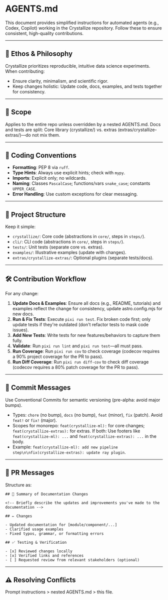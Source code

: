 # AGENTS.md

This document provides simplified instructions for automated agents (e.g., Codex, Copilot) working in the Crystallize repository. Follow these to ensure consistent, high-quality contributions.

---

## 📖 Ethos & Philosophy

Crystallize prioritizes reproducible, intuitive data science experiments. When contributing:

- Ensure clarity, minimalism, and scientific rigor.
- Keep changes holistic: Update code, docs, examples, and tests together for consistency.

---

## 🧭 Scope

Applies to the entire repo unless overridden by a nested AGENTS.md. Docs and tests are split: Core library (crystallize/) vs. extras (extras/crystallize-extras/)—do not mix them.

---

## 🚦 Coding Conventions

- **Formatting**: PEP 8 via `ruff`.
- **Type Hints**: Always use explicit hints; check with `mypy`.
- **Imports**: Explicit only; no wildcards.
- **Naming**: Classes `PascalCase`; functions/vars `snake_case`; constants `UPPER_CASE`.
- **Error Handling**: Use custom exceptions for clear messaging.

---

## 📂 Project Structure

Keep it simple:

- `crystallize/`: Core code (abstractions in `core/`, steps in `steps/`).
- `cli/`: CLI code (abstractions in `core/`, steps in `steps/`).
- `tests/`: Unit tests (separate core vs. extras).
- `examples/`: Illustrative examples (update with changes).
- `extras/crystallize-extras/`: Optional plugins (separate tests/docs).

---

## 🛠️ Contribution Workflow

For any change:

1. **Update Docs & Examples**: Ensure all docs (e.g., README, tutorials) and examples reflect the change for consistency, update astro.config.mjs for new docs.
2. **Run & Fix Tests**: Execute `pixi run test`. Fix broken code first; only update tests if they're outdated (don't refactor tests to mask code issues).
3. **Add New Tests**: Write tests for new features/behaviors to capture them fully.
4. **Validate**: Run `pixi run lint` and `pixi run test`—all must pass.
5. **Run Coverage**: Run `pixi run cov` to check coverage (codecov requires a 90% project coverage for the PR to pass).
6. **Run Diff Coverage**: Run `pixi run diff-cov` to check diff coverage (codecov requires a 80% patch coverage for the PR to pass).

---

## 📝 Commit Messages

Use Conventional Commits for semantic versioning (pre-alpha: avoid major bumps).

- Types: `chore` (no bump), `docs` (no bump), `feat` (minor), `fix` (patch). Avoid `feat!` or `fix!` (major).
- Scopes for monorepo: `feat(crystallize-ml):` for core changes; `feat(crystallize-extras):` for extras. If both: Use footers like `feat(crystallize-ml): ...` and `feat(crystallize-extras): ...` in the body.
- Example: `feat(crystallize-ml): add new pipeline step\n\nfix(crystallize-extras): update ray plugin`.

---

## 📝 PR Messages

Structure as:

```
## 📖 Summary of Documentation Changes

<!-- Briefly describe the updates and improvements you've made to the documentation -->

## ✏️ Changes

- Updated documentation for [module/component/...]
- Clarified usage examples
- Fixed typos, grammar, or formatting errors

## ✅ Testing & Verification

- [x] Reviewed changes locally
- [x] Verified links and references
- [ ] Requested review from relevant stakeholders (optional)
```

---

## ⚠️ Resolving Conflicts

Prompt instructions > nested AGENTS.md > this file.
